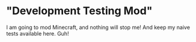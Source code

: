 # "Development Testing Mod"
I am going to mod Minecraft, and nothing will stop me!
And keep my naive tests available here. Guh! 
